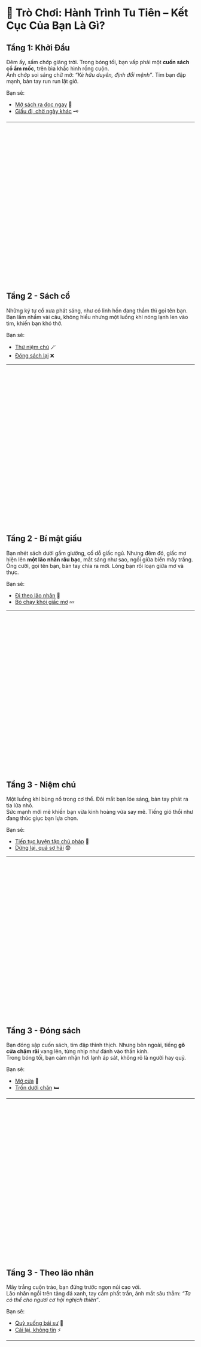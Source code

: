 # 🌌 Trò Chơi: Hành Trình Tu Tiên – Kết Cục Của Bạn Là Gì?

## Tầng 1: Khởi Đầu
Đêm ấy, sấm chớp giăng trời. Trong bóng tối, bạn vấp phải một **cuốn sách cổ ẩm mốc**, trên bìa khắc hình rồng cuộn.  
Ánh chớp soi sáng chữ mờ: *“Kẻ hữu duyên, định đổi mệnh”*. Tim bạn đập mạnh, bàn tay run run lật giở.  

Bạn sẽ:

- [Mở sách ra đọc ngay](#tầng-2---sách-cổ) 📖  
- [Giấu đi, chờ ngày khác](#tầng-2---bí-mật-giấu) 🗝  

---
<br><br><br><br><br><br><br><br><br><br><br><br><br><br><br><br><br><br><br><br><br><br><br><br>
## Tầng 2 - Sách cổ
Những ký tự cổ xưa phát sáng, như có linh hồn đang thầm thì gọi tên bạn.  
Bạn lẩm nhẩm vài câu, không hiểu nhưng một luồng khí nóng lạnh len vào tim, khiến bạn khó thở.  

Bạn sẽ:

- [Thử niệm chú](#tầng-3---niệm-chú) 🪄  
- [Đóng sách lại](#tầng-3---đóng-sách) ❌  

---
<br><br><br><br><br><br><br><br><br><br><br><br><br><br><br><br><br><br><br><br><br><br><br><br>
## Tầng 2 - Bí mật giấu
Bạn nhét sách dưới gầm giường, cố dỗ giấc ngủ. Nhưng đêm đó, giấc mơ hiện lên **một lão nhân râu bạc**, mắt sáng như sao, ngồi giữa biển mây trắng.  
Ông cười, gọi tên bạn, bàn tay chìa ra mời. Lòng bạn rối loạn giữa mơ và thực.  

Bạn sẽ:

- [Đi theo lão nhân](#tầng-3---theo-lão-nhân) 👴  
- [Bỏ chạy khỏi giấc mơ](#tầng-3---chạy-trốn-giấc-mơ) 💤  

---
<br><br><br><br><br><br><br><br><br><br><br><br><br><br><br><br><br><br><br><br><br><br><br><br>
## Tầng 3 - Niệm chú
Một luồng khí bùng nổ trong cơ thể. Đôi mắt bạn lóe sáng, bàn tay phát ra tia lửa nhỏ.  
Sức mạnh mới mẻ khiến bạn vừa kinh hoàng vừa say mê. Tiếng gió thổi như đang thúc giục bạn lựa chọn.  

Bạn sẽ:

- [Tiếp tục luyện tập chú pháp](#tầng-4---luyện-chú) 🔮  
- [Dừng lại, quá sợ hãi](#tầng-4---dừng-lại) 😨  

---
<br><br><br><br><br><br><br><br><br><br><br><br><br><br><br><br><br><br><br><br><br><br><br><br>
## Tầng 3 - Đóng sách
Bạn đóng sập cuốn sách, tim đập thình thịch. Nhưng bên ngoài, tiếng **gõ cửa chậm rãi** vang lên, từng nhịp như đánh vào thần kinh.  
Trong bóng tối, bạn cảm nhận hơi lạnh áp sát, không rõ là người hay quỷ.  

Bạn sẽ:

- [Mở cửa](#tầng-4---mở-cửa) 🚪  
- [Trốn dưới chăn](#tầng-4---trốn-chăn) 🛏  

---
<br><br><br><br><br><br><br><br><br><br><br><br><br><br><br><br><br><br><br><br><br><br><br><br>
## Tầng 3 - Theo lão nhân
Mây trắng cuộn trào, bạn đứng trước ngọn núi cao vời.  
Lão nhân ngồi trên tảng đá xanh, tay cầm phất trần, ánh mắt sâu thẳm: *“Ta có thể cho ngươi cơ hội nghịch thiên”*.  

Bạn sẽ:

- [Quỳ xuống bái sư](#tầng-4---bái-sư) 🙇  
- [Cãi lại, không tin](#tầng-4---cãi-lại) ⚡  

---
<br><br><br><br><br><br><br><br><br><br><br><br><br><br><br><br><br><br><br><br><br><br><br><br>
## Tầng 3 - Chạy trốn giấc mơ
Bạn bỏ chạy, mồ hôi túa ra. Khi tỉnh dậy, cuốn sách đã biến mất.  
Trong góc phòng, tiếng thì thầm lạ lùng vẫn vang vọng: *“Ngươi không thoát được…”*.  

Bạn sẽ:

- [Đi tìm sách](#tầng-4---tìm-sách) 🕵  
- [Mặc kệ, sống đời phàm](#tầng-10---lãng-khách) 🍶  

---
<br><br><br><br><br><br><br><br><br><br><br><br><br><br><br><br><br><br><br><br><br><br><br><br>
## Tầng 4 - Luyện chú
Bạn ngồi giữa đêm, kiên nhẫn niệm chú. Ngọn lửa trong tay lớn dần, soi sáng cả căn phòng.  
Quyền năng ấy khiến bạn thấy mình khác hẳn người phàm. Nhưng sự say mê cũng khiến tim bạn run rẩy.  

Bạn sẽ:

- [Tiếp tục khổ luyện](#tầng-5---khổ-luyện) 🔥  
- [Dùng lửa nghịch ngợm](#tầng-5---nghịch-lửa) 😈  

---
<br><br><br><br><br><br><br><br><br><br><br><br><br><br><br><br><br><br><br><br><br><br><br><br>
## Tầng 4 - Dừng lại
Bạn run rẩy, quyết định dừng tay. Sức mạnh vừa lóe lên biến mất, cơ thể bạn rệu rã.  
Bỗng xa xa vang vọng **tiếng hát dịu dàng**, như ai đang gọi bạn đi theo.  

Bạn sẽ:

- [Đi theo tiếng gọi](#tầng-5---theo-tiếng-gọi) 📣  
- [Bỏ chạy thật xa](#tầng-5---chạy-xa) 🏃  

---
<br><br><br><br><br><br><br><br><br><br><br><br><br><br><br><br><br><br><br><br><br><br><br><br>
## Tầng 4 - Mở cửa
Cánh cửa bật mở. Một **người áo đen** đứng đó, trong tay nâng viên ngọc đỏ rực như máu.  
Hắn không nói gì, chỉ đặt ngọc vào tay bạn rồi biến mất vào bóng tối.  

Bạn sẽ:

- [Giữ ngọc](#tầng-5---giữ-ngọc) 💎  
- [Ném đi](#tầng-5---ném-ngọc) ❌  

---
<br><br><br><br><br><br><br><br><br><br><br><br><br><br><br><br><br><br><br><br><br><br><br><br>
## Tầng 4 - Trốn chăn
Bạn trùm kín người, mong cơn ác mộng tan biến. Nhưng trong mơ, **quái thú khổng lồ** với đôi mắt đỏ rực xuất hiện.  
Tiếng gầm của nó như rung động cả xương tủy bạn.  

Bạn sẽ:

- [Đối mặt quái thú](#tầng-5---đối-mặt-quái) 🐉  
- [Chạy tiếp trong mơ](#tầng-5---chạy-trong-mơ) 💤  

---
<br><br><br><br><br><br><br><br><br><br><br><br><br><br><br><br><br><br><br><br><br><br><br><br>
## Tầng 4 - Bái sư
Bạn quỳ xuống. Lão nhân gật đầu, truyền cho bạn pháp quyết sơ khai.  
Trong đầu, một luồng khí ấm áp lan tỏa, mở ra cánh cửa tri thức mới.  

Bạn sẽ:

- [Luyện tập chăm chỉ](#tầng-5---chăm-chỉ) 📜  
- [Đi lang thang thay vì luyện](#tầng-5---lang-thang) 🛤  

---
<br><br><br><br><br><br><br><br><br><br><br><br><br><br><br><br><br><br><br><br><br><br><br><br>
## Tầng 4 - Cãi lại
Bạn ngẩng đầu cãi lại: *“Ta không tin vào chuyện hư ảo!”*.  
Mây đen kéo đến, sấm sét giáng xuống ngay trước mặt. Cả núi rung chuyển.  

Bạn sẽ:

- [Hứng chịu sét đánh](#tầng-5---sét-đánh) ⚡  
- [Trốn khỏi núi](#tầng-5---trốn-núi) 🏔  

---
<br><br><br><br><br><br><br><br><br><br><br><br><br><br><br><br><br><br><br><br><br><br><br><br>
## Tầng 4 - Tìm sách
Bạn lần theo lời đồn, gặp thương nhân nói thấy sách ở chợ đêm.  
Cuốn sách phát sáng yếu ớt trong tay kẻ khác, khiến lòng bạn dấy lên tham vọng.  

Bạn sẽ:

- [Mua lại](#tầng-5---mua-sách) 💰  
- [Trộm về](#tầng-5---trộm-sách) 🕶  

---
<br><br><br><br><br><br><br><br><br><br><br><br><br><br><br><br><br><br><br><br><br><br><br><br>
## Tầng 5 - Khổ luyện
Bạn chuyên tâm luyện tập, từng ngày từng đêm mồ hôi rơi như mưa.  
Lửa trong tay sáng rực, nhưng trái tim bạn cũng cứng cỏi hơn.  
Một đêm, ánh sáng bùng nổ, thu hút sự chú ý của những kẻ lạ mặt.  

Bạn sẽ:

- [Đón nhận họ, muốn học hỏi thêm](#tầng-6---kết-giao) 🤝  
- [Ẩn mình, sợ bị phát hiện](#tầng-6---ẩn-mình) 🕶  

---
<br><br><br><br><br><br><br><br><br><br><br><br><br><br><br><br><br><br><br><br><br><br><br><br>
## Tầng 5 - Nghịch lửa
Ngọn lửa mất kiểm soát, thiêu rụi cả mái nhà và gieo kinh hoàng.  
Tiếng khóc vang vọng khiến tâm bạn như tan vỡ. Nhưng trong tàn tro, bạn thấy ánh sáng kỳ lạ lóe lên.  

Bạn sẽ:

- [Đi nhặt ánh sáng đó](#tầng-6---ánh-sáng) ✨  
- [Bỏ chạy khỏi hiện trường](#tầng-6---bỏ-chạy) 🏃  

---
<br><br><br><br><br><br><br><br><br><br><br><br><br><br><br><br><br><br><br><br><br><br><br><br>
## Tầng 5 - Theo tiếng gọi
Tiếng hát đưa bạn đến một hồ nước lung linh. Trên mặt hồ, tiên nữ bước ra, áo trắng phất phơ.  
Nàng khẽ nói: *“Ngươi có duyên với tiên đạo”*.  

Bạn sẽ:

- [Quỳ xuống xin chỉ dạy](#tầng-6---tiên-dạy) 🙏  
- [Quay đi, không tin tưởng](#tầng-6---khước-từ-tiên) 🚶  

---
<br><br><br><br><br><br><br><br><br><br><br><br><br><br><br><br><br><br><br><br><br><br><br><br>
## Tầng 5 - Chạy xa
Bạn chạy miết, lạc vào rừng rậm tối tăm. Tiếng thú hoang vọng lại khiến bạn rợn người.  
Một con sói khổng lồ lao ra, đôi mắt sáng quắc.  

Bạn sẽ:

- [Chiến đấu với sói](#tầng-6---chiến-sói) 🐺  
- [Leo lên cây trốn](#tầng-6---trốn-cây) 🌲  

---
<br><br><br><br><br><br><br><br><br><br><br><br><br><br><br><br><br><br><br><br><br><br><br><br>
## Tầng 5 - Giữ ngọc
Ngọc đỏ sáng rực, dẫn bạn đến một đền cổ. Trên tường khắc hàng ngàn ký tự bí ẩn.  
Tiếng thì thầm vang vọng trong đầu: *“Ta sẽ ban ngươi sức mạnh”*.  

Bạn sẽ:

- [Chấp nhận sức mạnh](#tầng-6---chấp-nhận-ngọc) 💀  
- [Kháng cự, giữ tâm trí](#tầng-6---kháng-cự-ngọc) 💢  

---
<br><br><br><br><br><br><br><br><br><br><br><br><br><br><br><br><br><br><br><br><br><br><br><br>
## Tầng 5 - Ném ngọc
Bạn ném ngọc đi, nhưng nó vỡ ra, khói đen tràn ngập bầu trời.  
Một bóng ma hiện ra, nở nụ cười thâm độc.  

Bạn sẽ:

- [Đàm phán với ma](#tầng-6---đàm-phán-ma) 🗨  
- [Tấn công ngay](#tầng-6---tấn-công-ma) ⚔  

---
<br><br><br><br><br><br><br><br><br><br><br><br><br><br><br><br><br><br><br><br><br><br><br><br>
## Tầng 5 - Đối mặt quái
Quái thú ngồi xuống, ánh mắt buồn bã. Nó kể rằng nó bị nguyền rủa, cô đơn hàng nghìn năm.  
Bạn thấy lòng mình dao động.  

Bạn sẽ:

- [Giúp nó giải thoát](#tầng-6---giúp-quái) 🐲  
- [Giết nó để tự bảo vệ](#tầng-6---giết-quái) 🩸  

---
<br><br><br><br><br><br><br><br><br><br><br><br><br><br><br><br><br><br><br><br><br><br><br><br>
## Tầng 5 - Chạy trong mơ
Bạn tỉnh dậy, nhưng vết thương vẫn chảy máu. Trong gương, bóng hình mờ ảo của chính bạn đang cười nham hiểm.  
Bạn rùng mình, không phân biệt được đâu là thực.  

Bạn sẽ:

- [Hỏi thầy thuốc](#tầng-6---thầy-thuốc) 🏥  
- [Giấu đi, không cho ai biết](#tầng-6---giấu-bí-mật) 🤐  

---
<br><br><br><br><br><br><br><br><br><br><br><br><br><br><br><br><br><br><br><br><br><br><br><br>
## Tầng 5 - Chăm chỉ
Ngày ngày bạn luyện tập, hơi thở mạnh dần, khí tức ổn định.  
Sư phụ gật đầu khen ngợi, ban cho bạn cơ hội xuống núi lịch luyện.  

Bạn sẽ:

- [Xuống núi](#tầng-6---xuống-núi) 🏯  
- [Xin thêm pháp bảo](#tầng-6---xin-pháp-bảo) 🧿  

---
<br><br><br><br><br><br><br><br><br><br><br><br><br><br><br><br><br><br><br><br><br><br><br><br>
## Tầng 5 - Lang thang
Bạn bỏ luyện công, đi theo gánh hát. Cuộc sống du mục đầy tiếng cười, nhưng thiếu mục tiêu.  
Một đêm, đoàn bị cướp tấn công.  

Bạn sẽ:

- [Bảo vệ đoàn](#tầng-6---bảo-vệ-đoàn) ⚔  
- [Chạy trốn một mình](#tầng-6---phản-bội-đoàn) 🏃  

---
<br><br><br><br><br><br><br><br><br><br><br><br><br><br><br><br><br><br><br><br><br><br><br><br>
## Tầng 5 - Sét đánh
Bạn bị sét đánh trúng, cơ thể cháy sém nhưng vẫn sống. Năng lượng sét cuộn trào, khiến bạn run rẩy.  
Bạn đứng dậy, mắt lóe sáng như sấm chớp.  

Bạn sẽ:

- [Tiếp tục hấp thụ sét](#tầng-6---hấp-thụ-sét) ⚡  
- [Chạy khỏi vùng giông](#tầng-6---tránh-giông) 🌧  

---
<br><br><br><br><br><br><br><br><br><br><br><br><br><br><br><br><br><br><br><br><br><br><br><br>
## Tầng 5 - Trốn núi
Bạn xuống núi, gặp nhóm đạo tặc. Chúng vung đao, ánh mắt đầy sát khí.  
Một trận chiến sắp nổ ra.  

Bạn sẽ:

- [Đánh trả](#tầng-6---đánh-đạo-tặc) 🗡  
- [Chạy thoát](#tầng-6---thoát-đạo-tặc) 🏃  

---
<br><br><br><br><br><br><br><br><br><br><br><br><br><br><br><br><br><br><br><br><br><br><br><br>
## Tầng 5 - Mua sách
Bạn mua lại sách, trong đó ghi bí pháp luyện đan cổ. Hương dược lan tỏa trong không khí.  
Trang sách hé mở bí mật lớn.  

Bạn sẽ:

- [Thử luyện đan](#tầng-6---luyện-đan) 🧪  
- [Bán sách lấy lợi](#tầng-6---bán-sách) 💰  

---
<br><br><br><br><br><br><br><br><br><br><br><br><br><br><br><br><br><br><br><br><br><br><br><br>
## Tầng 5 - Trộm sách
Bạn cướp sách, đám đông rượt theo. Tiếng chân đuổi sát phía sau.  
Bạn ôm chặt sách, mồ hôi ướt đẫm.  

Bạn sẽ:

- [Ẩn vào núi](#tầng-6---ẩn-núi) 🌲  
- [Đánh trả đám đông](#tầng-6---đánh-đám-đông) ⚔  

---
<br><br><br><br><br><br><br><br><br><br><br><br><br><br><br><br><br><br><br><br><br><br><br><br>
## Tầng 6 – Vận Mệnh Rẽ Lối

### Kết giao
Những kẻ lạ mặt tiến đến, tự xưng là đệ tử tiên môn.  
Họ mời bạn nhập môn, hứa hẹn truyền dạy đạo pháp.  
Nhưng ánh mắt họ lóe lên vẻ toan tính khó lường.  

- [Chấp nhận lời mời](#tầng-7---nhập-tiên-môn) 🌄  
- [Từ chối, giữ độc lập](#tầng-7---giữ-độc-lập) 🗡  

---
<br><br><br><br><br><br><br><br><br><br><br><br><br><br><br><br><br><br><br><br><br><br><br><br>
### Ẩn mình
Bạn ẩn thân trong bóng tối, không dám lộ diện.  
Nhưng tiếng bước chân vẫn vang vọng, như ai đó luôn theo dõi bạn.  
Sự cô độc đè nặng lên trái tim.  

- [Đi sâu vào núi](#tầng-7---ẩn-thân-núi) 🌲  
- [Ra ngoài tìm bạn đồng hành](#tầng-7---tìm-bạn-đồng-hành) 🤝  

---
<br><br><br><br><br><br><br><br><br><br><br><br><br><br><br><br><br><br><br><br><br><br><br><br>
### Ánh sáng
Bạn nhặt luồng sáng, hóa ra là **linh châu cổ**.  
Linh lực ùa vào cơ thể, nhưng bạn cảm thấy ý chí mình lung lay.  
Tiếng nói vang lên: *“Hãy hiến thân, ta sẽ ban quyền năng”*.  

- [Chấp nhận lời mời](#tầng-7---linh-châu-hắc-ám) 💀  
- [Kháng cự, giữ đạo tâm](#tầng-7---kháng-cự-linh-châu) ✨  

---
<br><br><br><br><br><br><br><br><br><br><br><br><br><br><br><br><br><br><br><br><br><br><br><br>
### Bỏ chạy
Bạn lao đi giữa tiếng la hét của dân làng.  
Trong ánh lửa, bạn thấy đôi mắt trẻ nhỏ cầu cứu.  
Trái tim bạn run rẩy, lựa chọn đến sát lằn ranh thiện ác.  

- [Quay lại cứu người](#tầng-7---quay-lại-cứu) 🕊  
- [Tiếp tục chạy trốn](#tầng-7---chạy-mãi-mãi) 🌫  

---
<br><br><br><br><br><br><br><br><br><br><br><br><br><br><br><br><br><br><br><br><br><br><br><br>
### Tiên dạy
Tiên nữ đưa bạn một đoá sen phát sáng.  
Bạn cảm thấy tâm hồn nhẹ bẫng, trí tuệ sáng tỏ.  
Nhưng nàng cũng cảnh báo: *“Nếu đạo tâm không vững, ngươi sẽ vĩnh viễn mất đi”*.  

- [Giữ sen bên mình](#tầng-7---giữ-sen) 🌸  
- [Trả lại, không dám nhận](#tầng-7---trả-sen) 🙏  

---
<br><br><br><br><br><br><br><br><br><br><br><br><br><br><br><br><br><br><br><br><br><br><br><br>
### Khước từ tiên
Bạn quay lưng bỏ đi. Hồ nước chìm vào tĩnh lặng, nhưng phía sau có tiếng cười khẽ.  
Một bóng đen trỗi dậy từ đáy hồ, mang theo sát khí lạnh lẽo.  

- [Đối mặt bóng đen](#tầng-7---đối-mặt-bóng-đen) 👤  
- [Chạy khỏi nơi này](#tầng-7---rời-hồ) 🏃  

---
<br><br><br><br><br><br><br><br><br><br><br><br><br><br><br><br><br><br><br><br><br><br><br><br>
### Chiến sói
Bạn lao vào chiến đấu với sói khổng lồ.  
Móng vuốt xé toạc đất đá, bạn gắng gượng đến cùng.  
Máu loang đỏ cả khu rừng.  

- [Đâm nhát cuối cùng](#tầng-7---giết-sói) 🩸  
- [Buông vũ khí, cầu hoà](#tầng-7---cầu-hoà) 🕊  

---
<br><br><br><br><br><br><br><br><br><br><br><br><br><br><br><br><br><br><br><br><br><br><br><br>
### Trốn cây
Bạn leo lên ngọn cây cao, nhìn xuống đàn sói bao vây.  
Tiếng tru vọng cả cánh rừng, như nghi lễ quỷ dị.  
Bạn thấy ánh sáng kỳ lạ trong mắt thủ lĩnh bầy sói.  

- [Nhảy xuống đối mặt](#tầng-7---đối-mặt-bầy-sói) 🐺  
- [Chờ đợi cơ hội thoát](#tầng-7---thoát-khi-êm) 🌙  

---
<br><br><br><br><br><br><br><br><br><br><br><br><br><br><br><br><br><br><br><br><br><br><br><br>
### Chấp nhận ngọc
Bạn cho phép ngọc nhập thể.  
Cơ thể bạn nóng rực, đôi mắt nhuốm đỏ.  
Trong gương, bạn thấy mình dần hóa ma.  

- [Thuận theo ma lực](#tầng-7---hoá-ma) 👹  
- [Gắng giữ nhân tính](#tầng-7---giữ-nhân-tính) 🧘  

---
<br><br><br><br><br><br><br><br><br><br><br><br><br><br><br><br><br><br><br><br><br><br><br><br>
### Kháng cự ngọc
Bạn siết chặt tay, hét lớn, phá vỡ tiếng thì thầm.  
Ngọc vỡ vụn, ánh sáng tinh khiết lan tỏa.  
Bạn thấy mình mạnh hơn, nhưng trong lòng vẫn bất an.  

- [Tiếp tục tu luyện](#tầng-7---tiếp-tục-tu) 🔮  
- [Đi tìm sự thật về ngọc](#tầng-7---tìm-sự-thật) 📜  

---
<br><br><br><br><br><br><br><br><br><br><br><br><br><br><br><br><br><br><br><br><br><br><br><br>
### Đàm phán ma
Bóng ma cười khẩy: *“Ngươi thông minh hơn ta tưởng”*.  
Hắn đưa ra giao kèo: sức mạnh đổi lấy linh hồn.  
Không khí lạnh toát như băng cắt da.  

- [Ký khế ước](#tầng-7---ký-khế-ước) 📜  
- [Từ chối](#tầng-7---từ-chối-ma) ✋  

---
<br><br><br><br><br><br><br><br><br><br><br><br><br><br><br><br><br><br><br><br><br><br><br><br>
### Tấn công ma
Bạn rút kiếm chém tới.  
Ma cười lớn, hoá thành ngàn bóng ảnh vây quanh.  
Chiến trường tối tăm, ánh lửa loé sáng.  

- [Chiến đấu đến cùng](#tầng-7---chiến-đấu-ma) ⚔  
- [Tìm đường rút lui](#tầng-7---thoát-khỏi-ma) 🏃  

---
<br><br><br><br><br><br><br><br><br><br><br><br><br><br><br><br><br><br><br><br><br><br><br><br>
### Giúp quái
Bạn đặt tay lên vảy rồng cũ nát.  
Ánh sáng dịu dàng lan tỏa, quái thú hoá thành linh thú hiền lành.  
Nó quỳ xuống, dâng bạn khế ước trung thành.  

- [Chấp nhận linh thú](#tầng-7---có-linh-thú) 🐉  
- [Từ chối, để nó tự do](#tầng-7---thả-tự-do) 🌌  

---
<br><br><br><br><br><br><br><br><br><br><br><br><br><br><br><br><br><br><br><br><br><br><br><br>
### Giết quái
Bạn chém xuống, máu nóng bắn tung toé.  
Quái thú gầm thét, linh hồn tan biến thành oán khí.  
Trái tim bạn dần chai sạn.  

- [Nuốt oán khí để mạnh hơn](#tầng-7---nuốt-oán-khí) 😈  
- [Bỏ mặc rời đi](#tầng-7---rời-oán-khí) 🚶  

---
<br><br><br><br><br><br><br><br><br><br><br><br><br><br><br><br><br><br><br><br><br><br><br><br>
### Thầy thuốc
Thầy thuốc nhìn vết thương, nhíu mày: *“Đây không phải thương phàm”*.  
Ông lấy ra thảo dược, nhưng khi chạm vào, vết thương bùng cháy.  
Bạn đau đớn gào thét.  

- [Chịu đau chữa trị](#tầng-7---chữa-trị) 🩹  
- [Đẩy thầy thuốc ra](#tầng-7---từ-chối-chữa) ✋  

---
<br><br><br><br><br><br><br><br><br><br><br><br><br><br><br><br><br><br><br><br><br><br><br><br>
### Giấu bí mật
Bạn băng vết thương, giấu dưới áo.  
Mỗi đêm, bóng hình trong gương lại mỉm cười với bạn.  
Bạn bắt đầu nghe tiếng thì thầm không dứt.  

- [Thuận theo tiếng thì thầm](#tầng-7---nghe-tiếng) 👂  
- [Kháng cự điên loạn](#tầng-7---kháng-cự-tiếng) 🧠  

---
<br><br><br><br><br><br><br><br><br><br><br><br><br><br><br><br><br><br><br><br><br><br><br><br>
### Xuống núi
Bạn được sư phụ cho phép xuống núi lịch luyện.  
Con đường bụi mờ, nhân gian rộng lớn mở ra.  
Bạn gặp những kẻ đói nghèo xin cứu giúp.  

- [Ra tay cứu trợ](#tầng-7---cứu-trợ) 🕊  
- [Bỏ mặc đi qua](#tầng-7---bỏ-mặc) ❌  

---
<br><br><br><br><br><br><br><br><br><br><br><br><br><br><br><br><br><br><br><br><br><br><br><br>
### Xin pháp bảo
Sư phụ ban cho bạn một chiếc gương cổ.  
Gương này có thể soi rõ chân tâm người đối diện.  
Nhưng bạn cũng thấy bóng tối trong gương phản chiếu lại chính mình.  

- [Giữ gương theo](#tầng-7---giữ-gương) 🪞  
- [Từ chối gương](#tầng-7---từ-chối-gương) 🚫  

---
<br><br><br><br><br><br><br><br><br><br><br><br><br><br><br><br><br><br><br><br><br><br><br><br>
### Bảo vệ đoàn
Bạn vung gươm, ngăn cản bọn cướp.  
Máu đổ, tiếng hét vang rừng đêm.  
Người trong đoàn nhìn bạn với ánh mắt biết ơn.  

- [Ở lại cùng họ](#tầng-7---ở-lại-đoàn) 🎭  
- [Rời đi sau trận chiến](#tầng-7---rời-đoàn) 🌄  

---
<br><br><br><br><br><br><br><br><br><br><br><br><br><br><br><br><br><br><br><br><br><br><br><br>
### Phản bội đoàn
Bạn bỏ chạy, bỏ mặc đồng đội.  
Tiếng kêu cứu ám ảnh tâm trí bạn.  
Nhưng tự do ngọt ngào khiến tim bạn nhẹ nhõm.  

- [Hối hận quay lại](#tầng-7---hối-hận) 😔  
- [Đi tiếp mặc kệ](#tầng-7---bỏ-mặc-đoàn) 🌫  

---
<br><br><br><br><br><br><br><br><br><br><br><br><br><br><br><br><br><br><br><br><br><br><br><br>
### Hấp thụ sét
Bạn dang tay, đón nhận sấm sét.  
Năng lượng sấm chớp tràn vào, cơ thể rung lắc.  
Mắt bạn lóe sáng, tiếng sấm như tiếng tim.  

- [Hoàn toàn hoá thân sấm sét](#tầng-7---hoá-thân-sét) ⚡  
- [Kiểm soát sức mạnh](#tầng-7---kiểm-soát-sét) 🔮  

---
<br><br><br><br><br><br><br><br><br><br><br><br><br><br><br><br><br><br><br><br><br><br><br><br>
### Tránh giông
Bạn bỏ chạy khỏi vùng bão.  
Nhưng sấm sét vẫn bám theo, như truy đuổi.  
Trời đêm sáng rực mỗi khi tia chớp nổ tung.  

- [Đối mặt thiên phạt](#tầng-7---đối-mặt-sét) ⚡  
- [Ẩn vào hang động](#tầng-7---ẩn-hang) 🏔  

---
<br><br><br><br><br><br><br><br><br><br><br><br><br><br><br><br><br><br><br><br><br><br><br><br>
### Đánh đạo tặc
Bạn chiến đấu kịch liệt với bọn cướp.  
Máu văng tung toé, ánh đao sáng loà.  
Bạn thấy lòng mình dần chai sạn.  

- [Giết sạch bọn chúng](#tầng-7---giết-sạch) 💀  
- [Tha cho vài kẻ](#tầng-7---tha-thứ) 🕊  

---
<br><br><br><br><br><br><br><br><br><br><br><br><br><br><br><br><br><br><br><br><br><br><br><br>
### Thoát đạo tặc
Bạn cắm đầu bỏ chạy, thoát thân trong gang tấc.  
Tim đập dồn dập, mồ hôi lạnh chảy dài.  
Phía xa, ánh sáng của thôn làng hiện ra.  

- [Đi vào thôn làng](#tầng-7---vào-thôn) 🏘  
- [Bỏ qua, đi tiếp](#tầng-7---đi-tiếp) 🚶  

---
<br><br><br><br><br><br><br><br><br><br><br><br><br><br><br><br><br><br><br><br><br><br><br><br>
### Luyện đan
Bạn đốt lò luyện đan, khói hương bay ngập trời.  
Đan hoàn kết thành, ánh sáng lấp lánh.  
Bạn cầm trong tay, khí tức tỏa mạnh.  

- [Uống thử](#tầng-7---uống-đan) 💊  
- [Mang bán](#tầng-7---bán-đan) 💰  

---
<br><br><br><br><br><br><br><br><br><br><br><br><br><br><br><br><br><br><br><br><br><br><br><br>
### Bán sách
Bạn đem sách ra chợ, đổi lấy vàng bạc.  
Người mua nhìn bạn cười bí hiểm.  
Khi quay lưng, bạn nghe tiếng thì thầm ma quái.  

- [Đi tìm lại sách](#tầng-7---tìm-sách) 📜  
- [Phớt lờ, tiêu tiền](#tầng-7---tiêu-tiền) 🍷  

---
<br><br><br><br><br><br><br><br><br><br><br><br><br><br><br><br><br><br><br><br><br><br><br><br>
### Ẩn núi
Bạn trốn sâu trong rừng núi.  
Cây cỏ rậm rạp, thú dữ quanh quẩn.  
Nhưng trong bóng tối, có ánh mắt lạ theo dõi.  

- [Đi sâu hơn](#tầng-7---sâu-rừng) 🌲  
- [Tìm lối ra](#tầng-7---ra-rừng) 🛤  

---
<br><br><br><br><br><br><br><br><br><br><br><br><br><br><br><br><br><br><br><br><br><br><br><br>
### Đánh đám đông
Bạn vùng vẫy giữa vòng vây, máu đỏ nhuộm đất.  
Người dân hò hét, ánh đuốc rực sáng.  
Bạn gào lên, như thú hoang bị dồn ép.  

- [Giết sạch họ](#tầng-7---thảm-sát) 🔪  
- [Bỏ chạy khi còn cơ hội](#tầng-7---thoát-dân) 🏃  

---
<br><br><br><br><br><br><br><br><br><br><br><br><br><br><br><br><br><br><br><br><br><br><br><br>
## Tầng 7
(*Mỗi nhánh từ Tầng 6 nối tiếp đến những quyết định sống còn: nhập môn, sa ngã, cứu người, hoá ma, kết bạn linh thú... Tất cả chuẩn bị đẩy bạn đến Tầng 8 – khi số phận thật sự được quyết định.*)

---
<br><br><br><br><br><br><br><br><br><br><br><br><br><br><br><br><br><br><br><br><br><br><br><br>
## Tầng 8
Bạn đã đi quá xa, mỗi lựa chọn đều mang hậu quả nặng nề.  
Ở tầng này, bạn sẽ quyết định bản chất của chính mình: thiện – ác – trung dung.  
Một sai lầm nhỏ cũng có thể đẩy bạn thẳng vào vực thẳm.  

---
<br><br><br><br><br><br><br><br><br><br><br><br><br><br><br><br><br><br><br><br><br><br><br><br>
## Tầng 9
Cánh cửa định mệnh đã mở.  
Trước mắt bạn là vực thẳm sâu không đáy, sau lưng là ánh sáng chói loà.  
Bước cuối cùng này sẽ đưa bạn đến [Tầng 10 – Kết Cục](#tầng-10--kết-cục).  

---
<br><br><br><br><br><br><br><br><br><br><br><br><br><br><br><br><br><br><br><br><br><br><br><br>
## Tầng 10 – Kết Cục

### 🐉 Chân Tiên Giáng Thế
Bạn vượt qua mọi thử thách, giữ tâm trong sáng, cứu giúp chúng sinh.  
Thiên môn mở ra, rồng vàng cuộn quanh, hoa sen nở rộ giữa mây trời.  
Bạn bước lên đài sen, thân hoá thành chân tiên bất tử, lưu danh thiên cổ.  

![Chân Tiên](https://i.ibb.co/yY0ZSmr/immortal.jpg)

---
<br><br><br><br><br><br><br><br><br><br><br><br><br><br><br><br><br><br><br><br><br><br><br><br>
### 👹 Ma Quân Thống Lĩnh
Bạn buông bỏ nhân tính, chìm sâu vào bóng tối.  
Ma lực bùng nổ, thiên địa rung chuyển, vạn vật run sợ.  
Bạn ngồi trên ngai máu, chúa tể ma giới đời đời bất diệt.  

![Ma Quân](https://i.ibb.co/YcFnhKk/demon-king.jpg)

---
<br><br><br><br><br><br><br><br><br><br><br><br><br><br><br><br><br><br><br><br><br><br><br><br>
### 🕊 Hiệp Sĩ Nhân Gian
Bạn từ chối tiên đạo, bỏ qua ma đạo, chọn sống giữa con người.  
Gươm trong tay, bạn lang thang khắp thôn làng, giúp kẻ yếu, trừ bạo.  
Tên tuổi bạn lan xa, không thành tiên cũng chẳng thành ma, chỉ là hiệp sĩ nhân gian.  

![Hiệp Sĩ](https://i.ibb.co/Fb2cTwT/knight.jpg)

---
<br><br><br><br><br><br><br><br><br><br><br><br><br><br><br><br><br><br><br><br><br><br><br><br>
### 🌌 Lãng Khách Cô Độc
Bạn chối bỏ cả tiên lẫn ma, đi một con đường riêng.  
Không bạn bè, không thầy trò, chỉ còn tiếng gió đồng hành.  
Một đời phiêu bạt, bạn biến mất vào sương mù, trở thành truyền thuyết.  

![Lãng Khách](https://i.ibb.co/Hnssw6d/wanderer.jpg)

---
<br><br><br><br><br><br><br><br><br><br><br><br><br><br><br><br><br><br><br><br><br><br><br><br>
### 🐲 Đồng Hành Linh Thú
Bạn chọn cứu giúp và kết ước với linh thú.  
Cùng nhau rong ruổi khắp thiên hạ, bạn và nó viết nên giai thoại cảm động muôn đời.  
Danh hiệu “Người – Thú đồng hành” lưu danh hậu thế.  

![Linh Thú](https://i.ibb.co/f9pX5Dt/spirit-beast.jpg)

---
<br><br><br><br><br><br><br><br><br><br><br><br><br><br><br><br><br><br><br><br><br><br><br><br>
### ⚡ Thần Nhân Sấm Sét
Bạn dung hợp cùng thiên lôi, trở thành nhân vật huyền thoại.  
Mỗi bước chân là tiếng sấm, mỗi nhát kiếm là tia chớp.  
Cả thiên giới phải e dè, nhân gian truyền tụng “Thần Nhân Sấm Sét”.  

![Sấm Sét](https://i.ibb.co/nRS3Yrx/lightning.jpg)

---
<br><br><br><br><br><br><br><br><br><br><br><br><br><br><br><br><br><br><br><br><br><br><br><br>
### 💀 Oán Linh Vĩnh Hằng
Bạn nuốt trọn oán khí, để nó điều khiển bản thân.  
Hồn phách tan biến, chỉ còn oán linh vĩnh viễn lang thang nơi u minh.  
Tên bạn bị xoá khỏi nhân gian, chỉ còn ám ảnh trong bóng đêm.  

![Oán Linh](https://i.ibb.co/k48L2tR/ghost.jpg)

---
<br><br><br><br><br><br><br><br><br><br><br><br><br><br><br><br><br><br><br><br><br><br><br><br>
### 🍶 Phàm Nhân Tự Tại
Bạn từ bỏ hết sức mạnh, trở về cuộc sống thường dân.  
Ngày ngày uống rượu, ngắm trăng, cày cấy đồng ruộng.  
Cuộc đời bình dị nhưng an nhiên, chẳng vướng bụi hồng trần.  

![Phàm Nhân](https://i.ibb.co/QKxjsWw/mortal.jpg)

---
<br><br><br><br><br><br><br><br><br><br><br><br><br><br><br><br><br><br><br><br><br><br><br><br>
## 🏮 Hết Game
Bạn đã đi đến cuối cùng của hành trình.  
Mỗi lựa chọn mở ra một số phận khác, chẳng có đúng hay sai, chỉ là con đường bạn đã chọn.  
